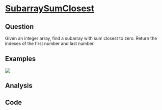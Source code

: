 # [SubarraySumClosest](http://www.lintcode.com/en/problem/subarray-sum-closest/#)

## Question

Given an integer array, find a subarray with sum closest to zero. Return the indexes of the first number and last number.

## Examples

![](https://farm5.staticflickr.com/4216/35524940171_35b5ca783f_o.jpg)

## Analysis



## Code

```java

```